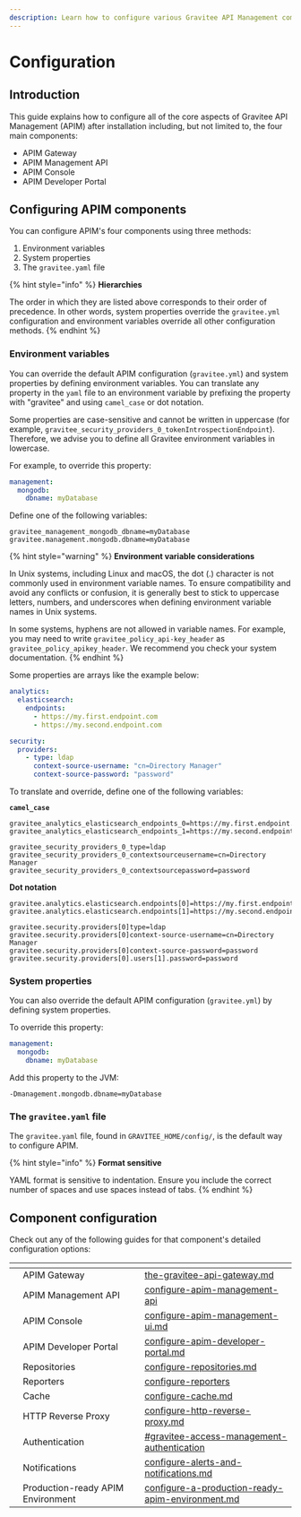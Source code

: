 ```yaml
---
description: Learn how to configure various Gravitee API Management components
---
```


# Configuration

## Introduction

This guide explains how to configure all of the core aspects of Gravitee API Management (APIM) after installation including, but not limited to, the four main components:

* APIM Gateway
* APIM Management API
* APIM Console
* APIM Developer Portal

## Configuring APIM components

You can configure APIM's four components using three methods:

1. Environment variables
2. System properties
3. The `gravitee.yaml` file

{% hint style="info" %}
**Hierarchies**

The order in which they are listed above corresponds to their order of precedence. In other words, system properties override the `gravitee.yml` configuration and environment variables override all other configuration methods.
{% endhint %}

### Environment variables

You can override the default APIM configuration (`gravitee.yml`) and system properties by defining environment variables. You can translate any property in the `yaml` file to an environment variable by prefixing the property with "gravitee" and using `camel_case` or dot notation.

Some properties are case-sensitive and cannot be written in uppercase (for example, `gravitee_security_providers_0_tokenIntrospectionEndpoint`). Therefore, we advise you to define all Gravitee environment variables in lowercase.

For example, to override this property:

```yaml
management:
  mongodb:
    dbname: myDatabase
```

Define one of the following variables:

```
gravitee_management_mongodb_dbname=myDatabase
gravitee.management.mongodb.dbname=myDatabase
```

{% hint style="warning" %}
**Environment variable considerations**

In Unix systems, including Linux and macOS, the dot (.) character is not commonly used in environment variable names. To ensure compatibility and avoid any conflicts or confusion, it is generally best to stick to uppercase letters, numbers, and underscores when defining environment variable names in Unix systems.

In some systems, hyphens are not allowed in variable names. For example, you may need to write `gravitee_policy_api-key_header` as `gravitee_policy_apikey_header`. We recommend you check your system documentation.
{% endhint %}

Some properties are arrays like the example below:

```yaml
analytics:
  elasticsearch:
    endpoints:
      - https://my.first.endpoint.com
      - https://my.second.endpoint.com

security:
  providers:
    - type: ldap
      context-source-username: "cn=Directory Manager"
      context-source-password: "password"
```

To translate and override, define one of the following variables:

**`camel_case`**

```
gravitee_analytics_elasticsearch_endpoints_0=https://my.first.endpoint.com
gravitee_analytics_elasticsearch_endpoints_1=https://my.second.endpoint.com

gravitee_security_providers_0_type=ldap
gravitee_security_providers_0_contextsourceusername=cn=Directory Manager
gravitee_security_providers_0_contextsourcepassword=password
```

**Dot notation**

```
gravitee.analytics.elasticsearch.endpoints[0]=https://my.first.endpoint.com
gravitee.analytics.elasticsearch.endpoints[1]=https://my.second.endpoint.com

gravitee.security.providers[0]type=ldap
gravitee.security.providers[0]context-source-username=cn=Directory Manager
gravitee.security.providers[0]context-source-password=password
gravitee.security.providers[0].users[1].password=password
```

### System properties

You can also override the default APIM configuration (`gravitee.yml`) by defining system properties.

To override this property:

```yaml
management:
  mongodb:
    dbname: myDatabase
```

Add this property to the JVM:

```
-Dmanagement.mongodb.dbname=myDatabase
```

### The `gravitee.yaml` file

The `gravitee.yaml` file, found in `GRAVITEE_HOME/config/`, is the default way to configure APIM.

{% hint style="info" %}
**Format sensitive**

YAML format is sensitive to indentation. Ensure you include the correct number of spaces and use spaces instead of tabs.
{% endhint %}

## Component configuration

Check out any of the following guides for that component's detailed configuration options:

<table data-view="cards"><thead><tr><th></th><th></th><th></th><th data-hidden data-card-target data-type="content-ref"></th></tr></thead><tbody><tr><td></td><td>APIM Gateway</td><td></td><td><a href="components/the-gravitee-api-gateway.md">the-gravitee-api-gateway.md</a></td></tr><tr><td></td><td>APIM Management API</td><td></td><td><a href="configure-apim-management-api/">configure-apim-management-api</a></td></tr><tr><td></td><td>APIM Console</td><td></td><td><a href="configure-apim-management-ui.md">configure-apim-management-ui.md</a></td></tr><tr><td></td><td>APIM Developer Portal</td><td></td><td><a href="configure-apim-developer-portal.md">configure-apim-developer-portal.md</a></td></tr><tr><td></td><td>Repositories</td><td></td><td><a href="configure-repositories.md">configure-repositories.md</a></td></tr><tr><td></td><td>Reporters</td><td></td><td><a href="configure-reporters/">configure-reporters</a></td></tr><tr><td></td><td>Cache</td><td></td><td><a href="configure-cache.md">configure-cache.md</a></td></tr><tr><td></td><td>HTTP Reverse Proxy</td><td></td><td><a href="configure-http-reverse-proxy.md">configure-http-reverse-proxy.md</a></td></tr><tr><td></td><td>Authentication</td><td></td><td><a href="../../guides/administration/authentication-and-sso.md#gravitee-access-management-authentication">#gravitee-access-management-authentication</a></td></tr><tr><td></td><td>Notifications</td><td></td><td><a href="../../guides/api-measurement-tracking-and-analytics/configure-alerts-and-notifications.md">configure-alerts-and-notifications.md</a></td></tr><tr><td></td><td>Production-ready APIM Environment</td><td></td><td><a href="configure-a-production-ready-apim-environment.md">configure-a-production-ready-apim-environment.md</a></td></tr></tbody></table>
